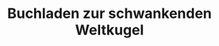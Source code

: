 ---
title: "Buchladen zur schwankenden Weltkugel"
url: /berlin/buchladen-zur-schwankenden-weltkugel/
shop: Bücher
---